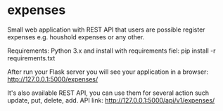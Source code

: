 # expenses
Small web application with REST API that users are possible register expenses e.g. houshold expenses or any other.  

Requirements: Python 3.x and install with requirements fiel:
pip install -r requirements.txt

After run your Flask server you will see your application in a browser:
http://127.0.0.1:5000/expenses/

It's also available REST API, you can use them for several action such update, put, delete, add.
API link: http://127.0.0.1:5000/api/v1/expenses/
